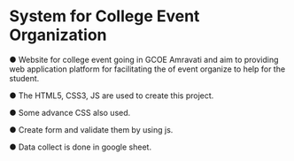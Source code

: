 # System for College Event Organization

●	Website for college event going in GCOE Amravati and aim to providing web application platform for facilitating the of event organize to help for the student.

●	The HTML5, CSS3, JS are used to create this project.

●	Some advance CSS also used.

●	Create form and validate them by using js.

●	Data collect is done in google sheet. 
